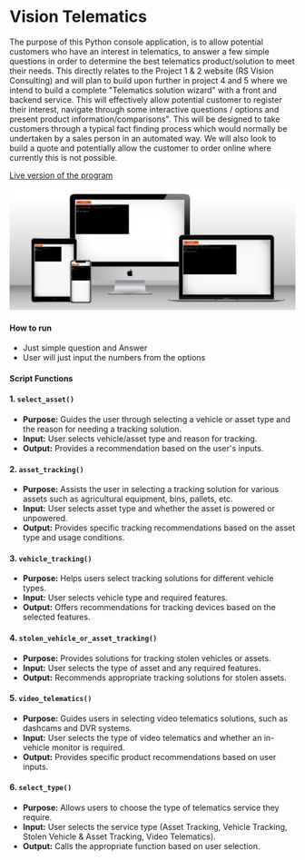 # Vision Telematics
The purpose of this Python console application, is to allow potential customers who have an interest in telematics, to answer a few simple questions in order to determine the best telematics product/solution to meet their needs. This directly relates to the Project 1 & 2 website (RS Vision Consulting) and will plan to build upon further in project 4 and 5 where we intend to build a complete "Telematics solution wizard" with a front and backend service. This will effectively allow potential customer to register their interest, navigate through some interactive questions / options and present product information/comparisons". This will be designed to take customers through a typical fact finding process which would normally be undertaken by a sales person in an automated way. We will also look to build a quote and potentially allow the customer to order online where currently this is not possible.

[Live version of the program](https://project03-66119f33b52f.herokuapp.com/)

<div align="center">
    <img src="assets/mockup.jpg" />
</div>

#### How to run
- Just simple question and Answer
- User will just input the numbers from the options

#### Script Functions
#### 1. `select_asset()`
- **Purpose:** Guides the user through selecting a vehicle or asset type and the reason for needing a tracking solution.
- **Input:** User selects vehicle/asset type and reason for tracking.
- **Output:** Provides a recommendation based on the user's inputs.


#### 2. `asset_tracking()`
- **Purpose:** Assists the user in selecting a tracking solution for various assets such as agricultural equipment, bins, pallets, etc.
- **Input:** User selects asset type and whether the asset is powered or unpowered.
- **Output:** Provides specific tracking recommendations based on the asset type and usage conditions.

#### 3. `vehicle_tracking()`
- **Purpose:** Helps users select tracking solutions for different vehicle types.
- **Input:** User selects vehicle type and required features.
- **Output:** Offers recommendations for tracking devices based on the selected features.

#### 4. `stolen_vehicle_or_asset_tracking()`
- **Purpose:** Provides solutions for tracking stolen vehicles or assets.
- **Input:** User selects the type of asset and any required features.
- **Output:** Recommends appropriate tracking solutions for stolen assets.

#### 5. `video_telematics()`
- **Purpose:** Guides users in selecting video telematics solutions, such as dashcams and DVR systems.
- **Input:** User selects the type of video telematics and whether an in-vehicle monitor is required.
- **Output:** Provides specific product recommendations based on user inputs.

#### 6. `select_type()`
- **Purpose:** Allows users to choose the type of telematics service they require.
- **Input:** User selects the service type (Asset Tracking, Vehicle Tracking, Stolen Vehicle & Asset Tracking, Video Telematics).
- **Output:** Calls the appropriate function based on user selection.
